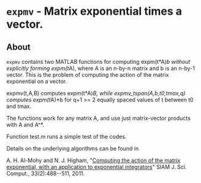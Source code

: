 `expmv` - Matrix exponential times a vector.
==========

About
-----

`expmv` contains two MATLAB functions for computing expm(t*A)*b without
explicitly forming expm(t*A), where A is an n-by-n matrix and b is an
n-by-1 vector. This is the problem of computing the action of the matrix
exponential on a vector.

expmv(t,A,B) computes expm(t*A)*B, while expmv_tspan(A,b,t0,tmax,q)
computes expm(t*A)*b for q+1 >= 2 equally spaced values of t between t0 and
tmax.

The functions work for any matrix A, and use just matrix-vector products
with A and A^*.

Function test.m runs a simple test of the codes.

Details on the underlying algorithms can be found in

A. H. Al-Mohy and N. J. Higham, "[Computing the action of the matrix
exponential, with an application to exponential
integrators](https://doi.org/10.1137/100788860)" SIAM
J. Sci. Comput., 33(2):488--511, 2011.

